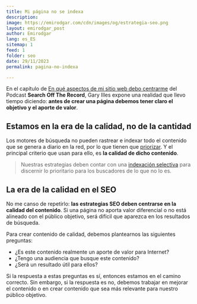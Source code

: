 ```yaml
---
title: Mi página no se indexa
description: 
image: https://emirodgar.com/cdn/images/og/estrategia-seo.png
layout: emirodgar_post
author: Emirodgar
lang: es_ES
sitemap: 1
feed: 1
folder: seo
date: 29/11/2023
permalink: pagina-no-indexa

--- 
```


En el capítulo de [En qué aspectos de mi sitio web debo centrarme](https://search-off-the-record.libsyn.com/which-aspect-of-my-site-should-i-focus-on) del Podcast **Search Off The Record**, Gary Illes expone una realidad que llevo tiempo diciendo:
**antes de crear una página debemos tener claro el objetivo y el aporte de valor**.

## Estamos en la era de la calidad, no de la cantidad

Los motores de búsqueda no pueden rastrear e indexar todo el contenido que se genera a diario en la red, por lo que tienen que [priorizar](https://emirodgar.com/priorizar-indexacion).
Y el principal criterio que usan para ello, es **la calidad de dicho contenido**.

> Nuestras estrategias deben contar con una [indexación selectiva](https://emirodgar.com/indexacion-selectiva) para discernir lo prioritario para los buscadores de lo que no lo es.

## La era de la calidad en el SEO

No me canso de repetirlo: **las estrategias SEO deben centrarse en la calidad del contenido**. Si una página no aporta valor diferencial o no está alineado con el público objetivo, será difícil que aparezca en los resultados de búsqueda.

Para crear contenido de calidad, debemos plantearnos las siguientes preguntas:

- ¿Es este contenido realmente un aporte de valor para Internet?
- ¿Tengo una audiencia que busque este contenido?
- ¿Será un resultado útil para ellos?

Si la respuesta a estas preguntas es sí, entonces estamos en el camino correcto. Sin embargo, si la respuesta es no, debemos trabajar en mejorar el contenido o en crear contenido que sea más relevante para nuestro público objetivo.



